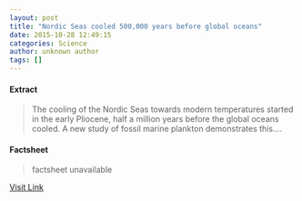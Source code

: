 ```yaml
---
layout: post
title: "Nordic Seas cooled 500,000 years before global oceans"
date: 2015-10-28 12:49:15
categories: Science
author: unknown author
tags: []
---
```



#### Extract
>The cooling of the Nordic Seas towards modern temperatures started in the early Pliocene, half a million years before the global oceans cooled. A new study of fossil marine plankton demonstrates this....

#### Factsheet
>factsheet unavailable

[Visit Link](http://www.sciencedaily.com/releases/2015/10/151028084915.htm)


